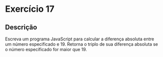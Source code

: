 # Exercício 17

## Descrição

Escreva um programa JavaScript para calcular a diferença absoluta entre um número especificado e 19. Retorna o triplo de sua diferença absoluta se o número especificado for maior que 19.
